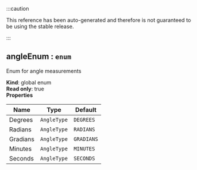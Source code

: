 
:::caution

This reference has been auto-generated and therefore is not guaranteed to be using the stable release.

:::

<a name="angleEnum"></a>

## angleEnum : <code>enum</code>
Enum for angle measurements

**Kind**: global enum  
**Read only**: true  
**Properties**

| Name | Type | Default |
| --- | --- | --- |
| Degrees | <code>AngleType</code> | <code>DEGREES</code> | 
| Radians | <code>AngleType</code> | <code>RADIANS</code> | 
| Gradians | <code>AngleType</code> | <code>GRADIANS</code> | 
| Minutes | <code>AngleType</code> | <code>MINUTES</code> | 
| Seconds | <code>AngleType</code> | <code>SECONDS</code> | 

